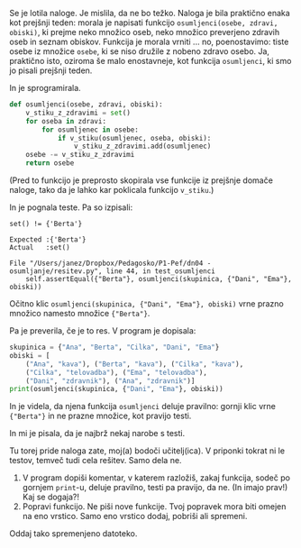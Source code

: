 Se je lotila naloge. Je mislila, da ne bo težko. Naloga je bila praktično enaka kot prejšnji teden: morala je napisati funkcijo `osumljenci(osebe, zdravi, obiski)`, ki prejme neko množico oseb, neko množico preverjeno zdravih oseb in seznam obiskov. Funkcija je morala vrniti ... no, poenostavimo: tiste osebe iz množice `osebe`, ki se niso družile z nobeno zdravo osebo. Ja, praktično isto, oziroma še malo enostavneje, kot funkcija `osumljenci`, ki smo jo pisali prejšnji teden.

In je sprogramirala.

```python
def osumljenci(osebe, zdravi, obiski):
    v_stiku_z_zdravimi = set()
    for oseba in zdravi:
        for osumljenec in osebe:
            if v_stiku(osumljenec, oseba, obiski):
                v_stiku_z_zdravimi.add(osumljenec)
    osebe -= v_stiku_z_zdravimi
    return osebe
```

(Pred to funkcijo je preprosto skopirala vse funkcije iz prejšnje domače naloge, tako da je lahko kar poklicala funkcijo `v_stiku`.)

In je pognala teste. Pa so izpisali:

```
set() != {'Berta'}

Expected :{'Berta'}
Actual   :set()

File "/Users/janez/Dropbox/Pedagosko/P1-Pef/dn04 - osumljanje/resitev.py", line 44, in test_osumljenci
    self.assertEqual({"Berta"}, osumljenci(skupinica, {"Dani", "Ema"}, obiski))
```

Očitno klic `osumljenci(skupinica, {"Dani", "Ema"}, obiski)` vrne prazno množico namesto množice `{"Berta"}`.

Pa je preverila, če je to res. V program je dopisala:

```python
skupinica = {"Ana", "Berta", "Cilka", "Dani", "Ema"}
obiski = [
    ("Ana", "kava"), ("Berta", "kava"), ("Cilka", "kava"),
    ("Cilka", "telovadba"), ("Ema", "telovadba"),
    ("Dani", "zdravnik"), ("Ana", "zdravnik")]
print(osumljenci(skupinica, {"Dani", "Ema"}, obiski))
```

In je videla, da njena funkcija `osumljenci` deluje pravilno: gornji klic vrne `{"Berta"}` in ne prazne množice, kot pravijo testi.

In mi je pisala, da je najbrž nekaj narobe s testi.

Tu torej pride naloga zate, moj(a) bodoči učitelj(ica). V priponki tokrat ni le testov, temveč tudi cela rešitev. Samo dela ne.

1. V program dopiši komentar, v katerem razložiš, zakaj funkcija, sodeč po gornjem `print`-u, deluje pravilno, testi pa pravijo, da ne. (In imajo prav!) Kaj se dogaja?!
2. Popravi funkcijo. Ne piši nove funkcije. Tvoj popravek mora biti omejen na eno vrstico. Samo eno vrstico dodaj, pobriši ali spremeni.

Oddaj tako spremenjeno datoteko.
